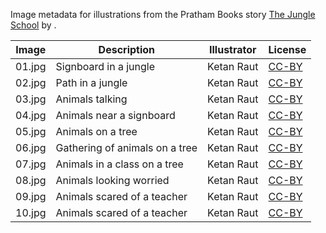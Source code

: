 Image metadata for illustrations from the Pratham Books story [The Jungle School](https://storyweaver.org.in/stories/173-the-jungle-school) by .

Image | Description | Illustrator | License
----- | ----------- | ----------- | -------
01.jpg | Signboard in a jungle | Ketan Raut | [CC-BY](https://creativecommons.org/licenses/by/4.0/)
02.jpg | Path in a jungle | Ketan Raut | [CC-BY](https://creativecommons.org/licenses/by/4.0/)
03.jpg | Animals talking  | Ketan Raut | [CC-BY](https://creativecommons.org/licenses/by/4.0/)
04.jpg | Animals near a signboard | Ketan Raut | [CC-BY](https://creativecommons.org/licenses/by/4.0/)
05.jpg | Animals on a tree | Ketan Raut | [CC-BY](https://creativecommons.org/licenses/by/4.0/)
06.jpg | Gathering of animals on a tree | Ketan Raut | [CC-BY](https://creativecommons.org/licenses/by/4.0/)
07.jpg | Animals in a class on a tree | Ketan Raut | [CC-BY](https://creativecommons.org/licenses/by/4.0/)
08.jpg | Animals looking worried | Ketan Raut | [CC-BY](https://creativecommons.org/licenses/by/4.0/)
09.jpg | Animals scared of a teacher | Ketan Raut | [CC-BY](https://creativecommons.org/licenses/by/4.0/)
10.jpg | Animals scared of a teacher | Ketan Raut | [CC-BY](https://creativecommons.org/licenses/by/4.0/)
